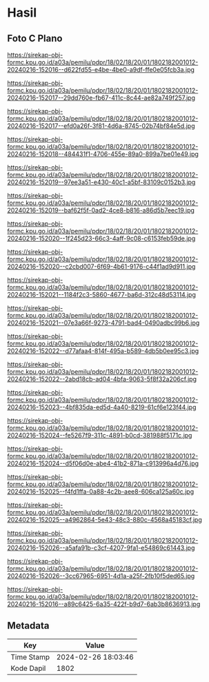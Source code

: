 # Hasil

## Foto C Plano

https://sirekap-obj-formc.kpu.go.id/a03a/pemilu/pdpr/18/02/18/20/01/1802182001012-20240216-152016--d622fd55-e4be-4be0-a9df-ffe0e05fcb3a.jpg

https://sirekap-obj-formc.kpu.go.id/a03a/pemilu/pdpr/18/02/18/20/01/1802182001012-20240216-152017--29dd760e-fb67-411c-8c44-ae82a749f257.jpg

https://sirekap-obj-formc.kpu.go.id/a03a/pemilu/pdpr/18/02/18/20/01/1802182001012-20240216-152017--efd0a26f-3f81-4d6a-8745-02b74bf84e5d.jpg

https://sirekap-obj-formc.kpu.go.id/a03a/pemilu/pdpr/18/02/18/20/01/1802182001012-20240216-152018--484431f1-4706-455e-89a0-899a7be01e49.jpg

https://sirekap-obj-formc.kpu.go.id/a03a/pemilu/pdpr/18/02/18/20/01/1802182001012-20240216-152019--97ee3a51-e430-40c1-a5bf-83109c0152b3.jpg

https://sirekap-obj-formc.kpu.go.id/a03a/pemilu/pdpr/18/02/18/20/01/1802182001012-20240216-152019--baf62f5f-0ad2-4ce8-b816-a86d5b7eec19.jpg

https://sirekap-obj-formc.kpu.go.id/a03a/pemilu/pdpr/18/02/18/20/01/1802182001012-20240216-152020--1f245d23-66c3-4aff-9c08-c6153feb59de.jpg

https://sirekap-obj-formc.kpu.go.id/a03a/pemilu/pdpr/18/02/18/20/01/1802182001012-20240216-152020--c2cbd007-6f69-4b61-9176-c44f1ad9d911.jpg

https://sirekap-obj-formc.kpu.go.id/a03a/pemilu/pdpr/18/02/18/20/01/1802182001012-20240216-152021--1184f2c3-5860-4677-ba6d-312c48d53114.jpg

https://sirekap-obj-formc.kpu.go.id/a03a/pemilu/pdpr/18/02/18/20/01/1802182001012-20240216-152021--07e3a66f-9273-4791-bad4-0490adbc99b6.jpg

https://sirekap-obj-formc.kpu.go.id/a03a/pemilu/pdpr/18/02/18/20/01/1802182001012-20240216-152022--d77afaa4-814f-495a-b589-4db5b0ee95c3.jpg

https://sirekap-obj-formc.kpu.go.id/a03a/pemilu/pdpr/18/02/18/20/01/1802182001012-20240216-152022--2abd18cb-ad04-4bfa-9063-5f8f32a206cf.jpg

https://sirekap-obj-formc.kpu.go.id/a03a/pemilu/pdpr/18/02/18/20/01/1802182001012-20240216-152023--4bf835da-ed5d-4a40-8219-61cf6e123f44.jpg

https://sirekap-obj-formc.kpu.go.id/a03a/pemilu/pdpr/18/02/18/20/01/1802182001012-20240216-152024--fe5267f9-311c-4891-b0cd-381988f5171c.jpg

https://sirekap-obj-formc.kpu.go.id/a03a/pemilu/pdpr/18/02/18/20/01/1802182001012-20240216-152024--d5f06d0e-abe4-41b2-871a-c913996a4d76.jpg

https://sirekap-obj-formc.kpu.go.id/a03a/pemilu/pdpr/18/02/18/20/01/1802182001012-20240216-152025--f4fd1ffa-0a88-4c2b-aee8-606ca125a60c.jpg

https://sirekap-obj-formc.kpu.go.id/a03a/pemilu/pdpr/18/02/18/20/01/1802182001012-20240216-152025--a4962864-5e43-48c3-880c-4568a45183cf.jpg

https://sirekap-obj-formc.kpu.go.id/a03a/pemilu/pdpr/18/02/18/20/01/1802182001012-20240216-152026--a5afa91b-c3cf-4207-9fa1-e54869c61443.jpg

https://sirekap-obj-formc.kpu.go.id/a03a/pemilu/pdpr/18/02/18/20/01/1802182001012-20240216-152026--3cc67965-6951-4d1a-a25f-2fb10f5ded65.jpg

https://sirekap-obj-formc.kpu.go.id/a03a/pemilu/pdpr/18/02/18/20/01/1802182001012-20240216-152016--a89c6425-6a35-422f-b9d7-6ab3b8636913.jpg


## Metadata

| Key        | Value               |
| ---------- | ------------------- |
| Time Stamp | 2024-02-26 18:03:46 |
| Kode Dapil | 1802                |



